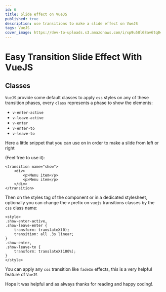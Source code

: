 ```yaml
---
id: 6
title: Slide effect on VueJS
published: true
description: use transitions to make a slide effect on VueJS
tags: VueJS
cover_image: https://dev-to-uploads.s3.amazonaws.com/i/xp9u58l68av6tq04j8si.png
---
```


# Easy Transition Slide Effect With VueJS

## Classes

`VueJS` provide some default classes to apply `css` styles on any of these transition phases, every `class` represents a phase to show the elements:

- `v-enter-active`
- `v-leave-active`
- `v-enter`
- `v-enter-to`
- `v-leave-to`

Here a little snippet that you can use on in order to make a slide from left or right 

(Feel free to use it):

```vue
<transition name="show">
    <div>
        <p>Menu item</p>
        <p>Menu item</p>
    </div>
</transition>
```


Then on the styles tag of the component or in a dedicated stylesheet, 
optionally you can change the `v` prefix on `vuejs` transitions classes by the `css` class name:

```vue
<style>
.show-enter-active,
.show-leave-enter {
    transform: translateX(0);
    transition: all .3s linear;
}
.show-enter,
.show-leave-to {
    transform: translateX(100%);
}
</style>
```

You can apply any `css` transition like `fadeIn` effects, this is a very helpful feature of `VueJS`

Hope it was helpful and as always thanks for reading and happy coding!.